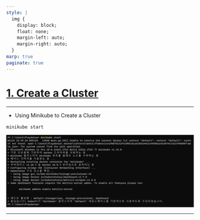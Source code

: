 ```yaml
---
style: |
  img {
    display: block;
    float: none;
    margin-left: auto;
    margin-right: auto;
  }
marp: true
paginate: true
---
```

# [1. Create a Cluster](https://kubernetes.io/docs/tutorials/kubernetes-basics/create-cluster/)



---
- Using Minikube to Create a Cluster
```shell
minikube start
```
![Alt text](image.png)

---





